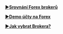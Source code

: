 [**▶Srovnání Forex brokerů**](http://www.forexsrovnavac.cz/#section-1) 

[**▶Demo účty na Forex**](http://www.forexsrovnavac.cz/forex-demo-ucet#section-1) 

[**▶Jak vybrat Brokera?**](http://www.forexsrovnavac.cz/jak-vybrat-forex-brokera) 
